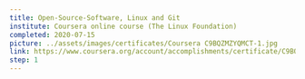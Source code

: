 ```yaml
---
title: Open-Source-Software, Linux and Git
institute: Coursera online course (The Linux Foundation)
completed: 2020-07-15
picture: ../assets/images/certificates/Coursera C9BQZMZYQMCT-1.jpg
link: https://www.coursera.org/account/accomplishments/certificate/C9BQZMZYQMCT
step: 1
---
```

